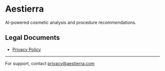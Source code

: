 # Aestierra

AI-powered cosmetic analysis and procedure recommendations.

## Legal Documents

- [Privacy Policy](./privacy-policy.md)

---

For support, contact privacy@aestierra.com
